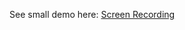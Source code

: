 See small demo here: [Screen Recording](https://www.loom.com/share/822f06f6f93d41ff85532ebf452dab97?sid=311ae7c1-36dc-4f24-8919-ac34c42e4293)
